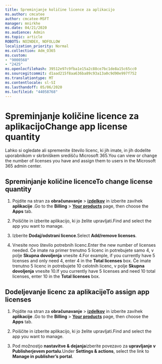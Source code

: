 ```yaml
---
title: Spreminjanje količine licence za aplikacijo
ms.author: cmcatee
author: cmcatee-MSFT
manager: mnirkhe
ms.date: 04/21/2020
ms.audience: Admin
ms.topic: article
ROBOTS: NOINDEX, NOFOLLOW
localization_priority: Normal
ms.collection: Adm_O365
ms.custom:
- "9000568"
- "2425"
ms.openlocfilehash: 39512e97c9fba1e15a2c88ce7bc1de8a15c65cc0
ms.sourcegitcommit: d1aad215f8aa636ba89c93a13a0c9d90e997f752
ms.translationtype: MT
ms.contentlocale: sl-SI
ms.lasthandoff: 05/06/2020
ms.locfileid: "44058768"
---
```

# <a name="change-app-license-quantity"></a><span data-ttu-id="f2358-102">Spreminjanje količine licence za aplikacijo</span><span class="sxs-lookup"><span data-stu-id="f2358-102">Change app license quantity</span></span>

<span data-ttu-id="f2358-103">Lahko si ogledate ali spremenite število licenc, ki jih imate, in jih dodelite uporabnikom v skrbniškem središču Microsoft 365.</span><span class="sxs-lookup"><span data-stu-id="f2358-103">You can view or change the number of licenses you have and assign them to users in the Microsoft 365 admin center.</span></span> 

## <a name="to-change-license-quantity"></a><span data-ttu-id="f2358-104">Spreminjanje količine licence</span><span class="sxs-lookup"><span data-stu-id="f2358-104">To change license quantity</span></span>

1. <span data-ttu-id="f2358-105">Pojdite na stran za **obračunavanje** > **[izdelkov](https://go.microsoft.com/fwlink/p/?linkid=842054)** in izberite zavihek **aplikacije** .</span><span class="sxs-lookup"><span data-stu-id="f2358-105">Go to the **Billing** > **[Your products](https://go.microsoft.com/fwlink/p/?linkid=842054)** page, then choose the **Apps** tab.</span></span>

2. <span data-ttu-id="f2358-106">Poiščite in izberite aplikacijo, ki jo želite upravljati.</span><span class="sxs-lookup"><span data-stu-id="f2358-106">Find and select the app you want to manage.</span></span>  

3. <span data-ttu-id="f2358-107">Izberite **Dodaj/odstrani licence**.</span><span class="sxs-lookup"><span data-stu-id="f2358-107">Select **Add/remove licenses**.</span></span>

4. <span data-ttu-id="f2358-108">Vnesite novo število potrebnih licenc.</span><span class="sxs-lookup"><span data-stu-id="f2358-108">Enter the new number of licenses needed.</span></span> <span data-ttu-id="f2358-109">Če imate na primer trenutno 5 licenc in potrebujete samo 4, v polje **Skupna dovoljenja** vnesite 4.</span><span class="sxs-lookup"><span data-stu-id="f2358-109">For example, if you currently have 5 licenses and only need 4, enter 4 in the **Total licenses** box.</span></span> <span data-ttu-id="f2358-110">Če imate trenutno 5 licenc in potrebujete 10 celotnih licenc, v polje **Skupna dovoljenja** vnesite 10.</span><span class="sxs-lookup"><span data-stu-id="f2358-110">If you currently have 5 licenses and need 10 total licenses, enter 10 in the **Total licenses** box.</span></span>

## <a name="to-assign-app-licenses"></a><span data-ttu-id="f2358-111">Dodeljevanje licenc za aplikacije</span><span class="sxs-lookup"><span data-stu-id="f2358-111">To assign app licenses</span></span>

1. <span data-ttu-id="f2358-112">Pojdite na stran za **obračunavanje** > **[izdelkov](https://go.microsoft.com/fwlink/p/?linkid=842054)** in izberite zavihek **aplikacije** .</span><span class="sxs-lookup"><span data-stu-id="f2358-112">Go to the **Billing** > **[Your products](https://go.microsoft.com/fwlink/p/?linkid=842054)** page, then choose the **Apps** tab.</span></span>

2. <span data-ttu-id="f2358-113">Poiščite in izberite aplikacijo, ki jo želite upravljati.</span><span class="sxs-lookup"><span data-stu-id="f2358-113">Find and select the app you want to manage.</span></span>  

3. <span data-ttu-id="f2358-114">Pod možnostjo **nastavitve & dejanja**izberite povezavo za **upravljanje v Publisherjevem portalu**.</span><span class="sxs-lookup"><span data-stu-id="f2358-114">Under **Settings & actions**, select the link to **Manage in publisher’s portal**.</span></span>